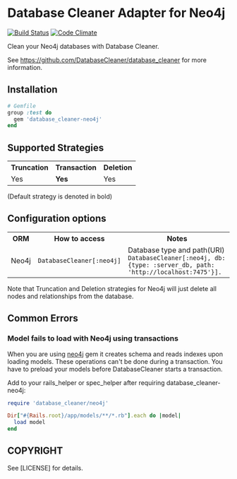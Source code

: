# Database Cleaner Adapter for Neo4j

[![Build Status](https://travis-ci.org/DatabaseCleaner/database_cleaner-neo4j.svg?branch=master)](https://travis-ci.org/DatabaseCleaner/database_cleaner-neo4j)
[![Code Climate](https://codeclimate.com/github/DatabaseCleaner/database_cleaner-neo4j/badges/gpa.svg)](https://codeclimate.com/github/DatabaseCleaner/database_cleaner-neo4j)

Clean your Neo4j databases with Database Cleaner.

See https://github.com/DatabaseCleaner/database_cleaner for more information.

## Installation

```ruby
# Gemfile
group :test do
  gem 'database_cleaner-neo4j'
end
```

## Supported Strategies

<table>
  <tbody>
    <tr>
      <th>Truncation</th>
      <th>Transaction</th>
      <th>Deletion</th>
    </tr>
    <tr>
      <td> Yes</td>
      <td> <b>Yes</b></td>
      <td> Yes</td>
    </tr>
  </tbody>
</table>

(Default strategy is denoted in bold)

## Configuration options

<table>
  <tbody>
    <tr>
      <th>ORM</th>
      <th>How to access</th>
      <th>Notes</th>
    </tr>
    <tr>
      <td>Neo4j</td>
      <td><code>DatabaseCleaner[:neo4j]</code></td>
      <td>Database type and path(URI) <code>DatabaseCleaner[:neo4j, db: {type: :server_db, path: 'http://localhost:7475'}].</code></td>
    </tr>
  </tbody>
</table>

Note that Truncation and Deletion strategies for Neo4j will just delete all nodes and relationships from the database.

## Common Errors

### Model fails to load with Neo4j using transactions

When you are using [neo4j](https://github.com/neo4jrb/neo4j) gem it creates schema and reads indexes upon loading models. These operations can't be done during a transaction. You have to preload your models before DatabaseCleaner starts a transaction.

Add to your rails_helper or spec_helper after requiring database_cleaner-neo4j:

```ruby
require 'database_cleaner/neo4j'

Dir["#{Rails.root}/app/models/**/*.rb"].each do |model|
  load model
end
```

## COPYRIGHT

See [LICENSE] for details.
